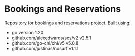 # Bookings and Reservations 

Repository for bookings and reservations project.
Built using:
- go version 1.20
- github.com/alexedwards/scs/v2 v2.5.1
- github.com/go-chi/chi/v5 v5.0.8
- github.com/justinas/nosurf v1.1.1 